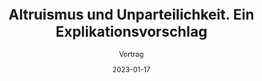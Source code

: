 ---
title: 'Altruismus und Unparteilichkeit. Ein Explikationsvorschlag'
subtitle: Vortrag
event: 'Oberseminar des Instituts für Philosophie'
event_url: 

location: Universität Erlangen
# address:
#   street: Douglasstraße 24
#   city: Karlsruhe
#   postcode: '76133'

summary: Vortrag im Oberseminar des Instituts für Philosophie

# abstract: Moral theories are supposed to give us systematic answers to the question "What is the morally right thing to do -- and why?". There are very many conceivable theories (as answers to this question). Philosophical ethics has established a way of dealing with this challenge. We classify moral theories according to some common feature (a constitutive property) and try to show that entire *classes* of moral theories do have comparative advantages or disadvantages in virtue of their constitutive properties. The debate on consequentialism vs. non-consequentialism fits this description. In this paper, I will address a meta-theoretical question -- how should we theorize about moral theories? I will sketch a framework to approach this question and argue that the classical divide between consequentialism and non-consequentialism is no longer fruitful and ought to be replaced with a different distinction between structural impartialism and structural partialism. I will clarify that distinction and distinguish it (within the meta-theoretical framework) from other useful distinctions.

# Talk start and end times.
#   End time can optionally be hidden by prefixing the line with `#`.
date: '2023-01-17'
all_day: true


# Schedule page publish date (NOT talk date).
publishDate: '2023-01-01T08:00:00Z'

authors: [christian.seidel]
tags: [Vortrag]

# Is this a featured talk? (true/false)
featured: true

image:
  caption: ''
  focal_point: Right

url_code: ''
url_pdf: ''
url_slides: ''
url_video: ''

# Markdown Slides (optional).
#   Associate this talk with Markdown slides.
#   Simply enter your slide deck's filename without extension.
#   E.g. `slides = "example-slides"` references `content/slides/example-slides.md`.
#   Otherwise, set `slides = ""`.
slides:

# Projects (optional).
#   Associate this post with one or more of your projects.
#   Simply enter your project's folder or file name without extension.
#   E.g. `projects = ["internal-project"]` references `content/project/deep-learning/index.md`.
#   Otherwise, set `projects = []`.
projects:
---